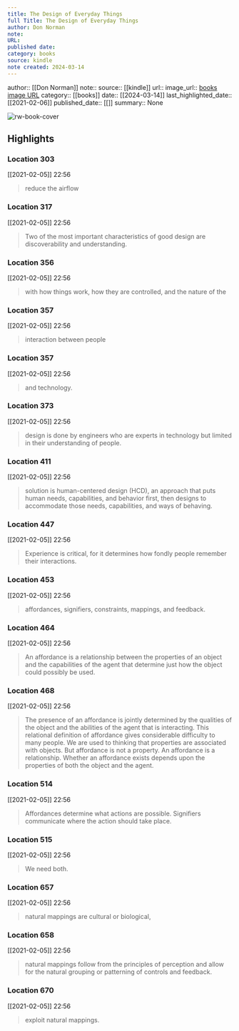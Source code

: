 ```yaml
---
title: The Design of Everyday Things
full Title: The Design of Everyday Things
author: Don Norman
note: 
URL: 
published date: 
category: books
source: kindle
note created: 2024-03-14
---
```

author:: [[Don Norman]]
note:: 
source:: [[kindle]]
url:: 
image_url:: [books image URL](https://images-na.ssl-images-amazon.com/images/I/416Hql52NCL._SL200_.jpg)
category:: [[books]]
date:: [[2024-03-14]]
last_highlighted_date:: [[2021-02-06]]
published_date:: [[]]
summary:: None

![rw-book-cover](https://images-na.ssl-images-amazon.com/images/I/416Hql52NCL._SL200_.jpg)

## Highlights
### Location 303
[[2021-02-05]] 22:56
> reduce the airflow


### Location 317
[[2021-02-05]] 22:56
> Two of the most important characteristics of good design are discoverability and understanding.


### Location 356
[[2021-02-05]] 22:56
> with how things work, how they are controlled, and the nature of the


### Location 357
[[2021-02-05]] 22:56
> interaction between people


### Location 357
[[2021-02-05]] 22:56
> and technology.


### Location 373
[[2021-02-05]] 22:56
> design is done by engineers who are experts in technology but limited in their understanding of people.


### Location 411
[[2021-02-05]] 22:56
> solution is human-centered design (HCD), an approach that puts human needs, capabilities, and behavior first, then designs to accommodate those needs, capabilities, and ways of behaving.


### Location 447
[[2021-02-05]] 22:56
> Experience is critical, for it determines how fondly people remember their interactions.


### Location 453
[[2021-02-05]] 22:56
> affordances, signifiers, constraints, mappings, and feedback.


### Location 464
[[2021-02-05]] 22:56
> An affordance is a relationship between the properties of an object and the capabilities of the agent that determine just how the object could possibly be used.


### Location 468
[[2021-02-05]] 22:56
> The presence of an affordance is jointly determined by the qualities of the object and the abilities of the agent that is interacting. This relational definition of affordance gives considerable difficulty to many people. We are used to thinking that properties are associated with objects. But affordance is not a property. An affordance is a relationship. Whether an affordance exists depends upon the properties of both the object and the agent.


### Location 514
[[2021-02-05]] 22:56
> Affordances determine what actions are possible. Signifiers communicate where the action should take place.


### Location 515
[[2021-02-05]] 22:56
> We need both.


### Location 657
[[2021-02-05]] 22:56
> natural mappings are cultural or biological,


### Location 658
[[2021-02-05]] 22:56
> natural mappings follow from the principles of perception and allow for the natural grouping or patterning of controls and feedback.


### Location 670
[[2021-02-05]] 22:56
> exploit natural mappings.


